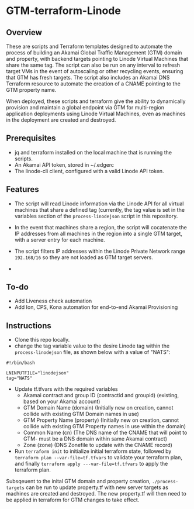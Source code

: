 # GTM-terraform-Linode
 
## Overview

These are scripts and Terraform templates designed to automate the process of building an Akamai Global Traffic Management (GTM) domain and property, with backend targets pointing to Linode Virtual Machines that share the same tag. The script can also be run on any interval to refresh target VMs in the event of autoscaling or other recycling events, ensuring that GTM has fresh targets. The script also includes an Akamai DNS Terraform resource to automate the creation of a CNAME pointing to the GTM property name. 

When deployed, these scripts and terraform give the ability to dynamically provision and maintain a global endpoint via GTM for multi-region application deployments using Linode Virtual Machines, even as machines in the deployment are created and destroyed.

## Prerequisites 

- jq and terraform installed on the local machine that is running the scripts.
- An Akamai API token, stored in ~/.edgerc
- The linode-cli client, configured with a valid Linode API token.

## Features 

- The script will read Linode information via the Linode API for all virtual machines that share a defined tag (currently, the tag value is set in the variables section of the ```process-linodejson``` script in this repository.

- In the event that machines share a region, the script will cocatenate the IP addresses from all machines in the region into a single GTM target, with a server entry for each machine.

- The script filters IP addresses within the Linode Private Network range ```192.168/16``` so they are not loaded as GTM target servers.

- 
## To-do

- Add Liveness check automation
- Add Ion, CPS, Kona automation for end-to-end Akamai Provisioning

## Instructions

- Clone this repo locally.
- change the tag variable value to the desire Linode tag within the ```process-linodejson``` file, as shown below with a value of "NATS":
```
#!/bin/bash

LNINPUTFILE="linodejson"
tag="NATS"
```
- Update tf.tfvars with the required variables
  - Akamai contract and group ID (contractid and groupid) (existing, based on your Akamai account)
  - GTM Domain Name (domain) (Initially new on creation, cannot collide with existing GTM Domain names in use)
  - GTM Property Name (property) (Initially new on creation, cannot collide with existing GTM Property names in use within the domain)
  - Common Name (cn) (The DNS name of the CNAME that will point to GTM- must be a DNS domain within same Akamai contract)
  - Zone (zone) (DNS Zonefile to update with the CNAME record)
- Run ```terraform init``` to initialize initial terraform state, followed by ```terraform plan --var-file=tf.tfvars``` to validate your terraform plan, and finally ```terraform apply ---var-file=tf.tfvars``` to apply the terraform plan.

Subsqeuent to the inital GTM domain and property creation, ```./process-targets``` can be run to update property.tf with new server targets as machines are created and destroyed. The new property.tf will then need to be applied in terraform for GTM changes to take effect.


